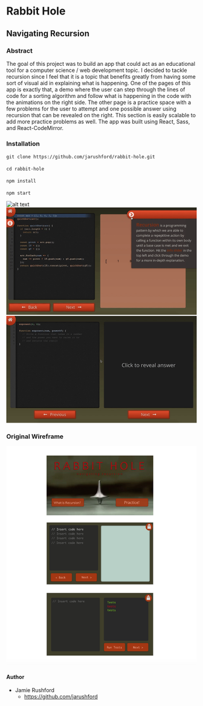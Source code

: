 # Rabbit Hole 
## Navigating Recursion

### Abstract

The goal of this project was to build an app that could act as an educational tool for a computer science / web development topic. I decided to tackle recursion since I feel that it is a topic that benefits greatly from having some sort of visual aid in explaining what is happening. One of the pages of this app is exactly that, a demo where the user can step through the lines of code for a sorting algorithm and follow what is happening in the code with the animations on the right side. The other page is a practice space with a few problems for the user to attempt and one possible answer using recursion that can be revealed on the right. This section is easily scalable to add more practice problems as well. The app was built using React, Sass, and React-CodeMirror.

### Installation

```
git clone https://github.com/jarushford/rabbit-hole.git

cd rabbit-hole

npm install

npm start
```

![alt text](assets/landing.gif)
![alt text](assets/demo.gif)
![alt text](assets/practice.gif)

### Original Wireframe

![alt text](assets/wireframe.jpg)

#### Author

- Jamie Rushford
  - https://github.com/jarushford
